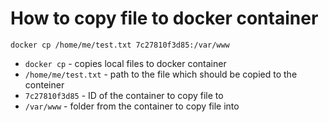 # How to copy file to docker container

```docker
docker cp /home/me/test.txt 7c27810f3d85:/var/www
```

- `docker cp` - copies local files to docker container
- `/home/me/test.txt` - path to the file which should be copied to the conteiner
- `7c27810f3d85` - ID of the container to copy file to
- `/var/www` - folder from the container to copy file into

